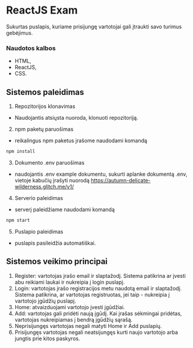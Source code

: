 ###
# ReactJS Exam

Sukurtas puslapis, kuriame prisijungę vartotojai gali įtraukti savo turimus gebėjimus. 


### Naudotos kalbos
- HTML,
- ReactJS,
- CSS.

## Sistemos paleidimas

1. Repozitorijos klonavimas

- Naudojantis atsiųsta nuoroda, klonuoti repozitoriją. 

2. npm paketų paruošimas

- reikalingus npm paketus įrašome naudodami komandą
```bash
npm install
```

3. Dokumento .env paruošimas

- naudojantis .env example dokumentu, sukurti aplanke dokumentą .env, vietoje kabučių įrašyti nuorodą https://autumn-delicate-wilderness.glitch.me/v1/ 

4. Serverio paleidimas
- serverį paleidžiame naudodami komandą
```bash
npm start
```

5. Puslapio paleidimas
- puslapis pasileidžia automatiškai. 

## Sistemos veikimo principai

1. Register: vartotojas įrašo email ir slaptažodį. Sistema patikrina ar įvesti abu reikiami laukai ir nukreipia į login puslapį. 
2. Login: vartotojas įrašo registracijos metu naudotą email ir slaptažodį. Sistema patikrina, ar vartotojas registruotas, jei taip - nukreipia į vartotojo įgūdžių puslapį. 
3. Home: atvaizduojami vartotojo įvesti įgūdžiai. 
4. Add: vartotojas gali pridėti naują įgūdį. Kai įrašas sėkmingai pridėtas, vartotojas nukreipiamas į bendrą įgūdžių sąrašą. 
5. Neprisijungęs vartotojas negali matyti Home ir Add puslapių. 
6. Prisijungęs vartotojas negali neatsijungęs kurti naujo vartotojo arba jungtis prie kitos paskyros. 

